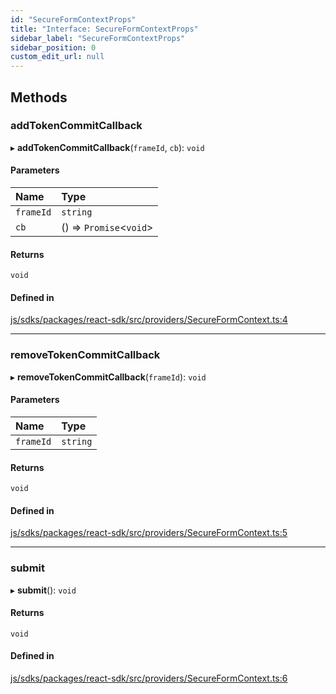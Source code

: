 ```yaml
---
id: "SecureFormContextProps"
title: "Interface: SecureFormContextProps"
sidebar_label: "SecureFormContextProps"
sidebar_position: 0
custom_edit_url: null
---
```


## Methods

### addTokenCommitCallback

▸ **addTokenCommitCallback**(`frameId`, `cb`): `void`

#### Parameters

| Name | Type |
| :------ | :------ |
| `frameId` | `string` |
| `cb` | () => `Promise`<`void`\> |

#### Returns

`void`

#### Defined in

[js/sdks/packages/react-sdk/src/providers/SecureFormContext.ts:4](https://github.com/refinery-labs/lunasec-node-monorepo/blob/075b47d/js/sdks/packages/react-sdk/src/providers/SecureFormContext.ts#L4)

___

### removeTokenCommitCallback

▸ **removeTokenCommitCallback**(`frameId`): `void`

#### Parameters

| Name | Type |
| :------ | :------ |
| `frameId` | `string` |

#### Returns

`void`

#### Defined in

[js/sdks/packages/react-sdk/src/providers/SecureFormContext.ts:5](https://github.com/refinery-labs/lunasec-node-monorepo/blob/075b47d/js/sdks/packages/react-sdk/src/providers/SecureFormContext.ts#L5)

___

### submit

▸ **submit**(): `void`

#### Returns

`void`

#### Defined in

[js/sdks/packages/react-sdk/src/providers/SecureFormContext.ts:6](https://github.com/refinery-labs/lunasec-node-monorepo/blob/075b47d/js/sdks/packages/react-sdk/src/providers/SecureFormContext.ts#L6)
